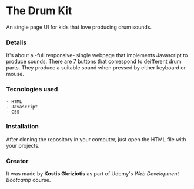 # The Drum Kit
An single page UI for kids that love producing drum sounds.

### Details
It's about a -full responsive- single webpage that implements Javascript to produce sounds. There are 7 buttons that correspond to deifferent drum parts. They produce a suitable sound when pressed by either keyboard or mouse. 


### Tecnologies used
```
- HTML
- Javascript
- CSS
```

### Installation
After cloning the repository in your computer, just open the HTML file with your projects.


### Creator
It was made by **Kostis Gkriziotis** as part of Udemy's *Web Development Bootcamp* course.